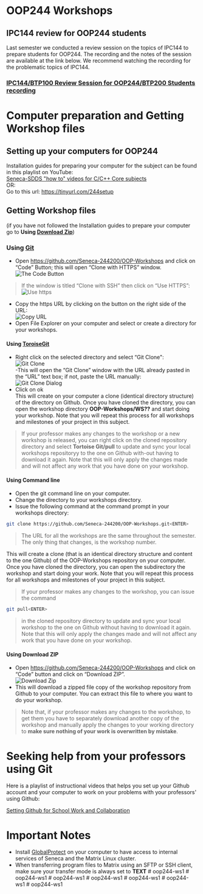 # OOP244 Workshops
## IPC144 review for OOP244 students
Last semester we conducted a review session on the topics of IPC144 to prepare students for OOP244. The recording and the notes of the session are available at the link below. We recommend watching the recording for the problematic topics of IPC144.
### [IPC144/BTP100 Review Session for OOP244/BTP200 Students recording](https://github.com/Seneca-244200/OOP244NABC-Notes#review-recordings)

# Computer preparation and Getting Workshop files

## Setting up your computers for OOP244

Installation guides for preparing your computer for the subject can be found in this playlist on YouTube:<br />
[Seneca-SDDS "how to" videos for C/C++ Core subjects](https://www.youtube.com/playlist?list=PLxB4x6RkylosAh1of4FnX7-g2fk0MUeyc)<br />
OR:<br />
Go to this url: https://tinyurl.com/244setup 


## Getting Workshop files
(if you have not followed the Installation guides to prepare your computer go to **Using [Download Zip](#using-download-zip)**)<br />

### Using [Git](https://git-scm.com/download/win)
- Open https://github.com/Seneca-244200/OOP-Workshops and click on “Code” Button; this will open “Clone with HTTPS” window.<br />
![The Code Button](images/code.png)
> If the window is titled “Clone with SSH” then click on “Use HTTPS”: <br />
![Use https](images/usehttps.png)
- Copy the https URL by clicking on the button on the right side of the URL:<br />![Copy URL](images/copyurl.png)
- Open File Explorer on your computer and select or create a directory for your workshops.
#### Using [ToroiseGit](https://tortoisegit.org/download/)
- Right click on the selected directory and select “Git Clone":<br /> ![Git Clone](images/gitclone.png)<br />
-This will open the “Git Clone” window with the URL already pasted in the “URL” text box; if not, paste the URL manually:<br /> ![Git Clone Dialog](images/gitcloneDialog.png)<br />
- Click on ok<br />
This will create on your computer a clone (identical directory structure) of the directory on Github.  Once you have cloned the directory, you can open the workshop directory **OOP-Workshops/WS??** and start doing your workshop. Note that you will repeat this process for all workshops and milestones of your project in this subject.
> If your professor makes any changes to the workshop or a new workshop is released, you can right click on the cloned repository directory and select **Tortoise Git/pull** to update and sync your local workshops repositoryy to the one on Github with-out having to download it again. Note that this will only apply the changes made and will not affect any work that you have done on your workshop.
#### Using Command line
- Open the git command line on your computer.
- Change the directory to your workshops directory.
- Issue the following command at the command prompt in your workshops directory: 
``` bash
git clone https://github.com/Seneca-244200/OOP-Workshops.git<ENTER>
```
> The URL for all the workshops are the same throughout the semester. The only thing that changes, is the workshop number.<br/>

This will create a clone (that is an identical directory structure and content to the one Github) of the OOP-Workshops repository on your computer.  Once you have cloned the directory, you can open the subdirectory the workshop and start doing your work. Note that you will repeat this process for all workshops and milestones of your project in this subject.

> If your professor makes any changes to the workshop, you can issue the command
``` bash 
git pull<ENTER>
``` 
>  in the cloned repository directory to update and sync your local workshop to the one on Github without having to download it again. Note that this will only apply the changes made and will not affect any work that you have done on your workshop.

#### Using Download ZIP
- Open https://github.com/Seneca-244200/OOP-Workshops  and click on “Code” button and click on “Download ZIP”.<br />
![Download Zip](images/downloadzip.png)<br />
- This will download a zipped file copy of the workshop repository from Github to your computer. You can extract this file to where you want to do your workshop. <br />
> Note that, if your professor makes any changes to the workshop, to get them you have to separately download another copy of the workshop and manually apply the changes to your working directory to **make sure nothing of your work is overwritten by mistake**.

# Seeking help from your professors using Git

Here is a playlist of instructional videos that helps you set up your Github account and your computer to work on your problems with your professors' using Github:

[Setting Github for School Work and Collaboration](https://www.youtube.com/playlist?list=PLxB4x6RkylotpVj3V33D4Q28emnh6yiit)

# Important Notes
- Install [GlobalProtect](https://inside.senecacollege.ca/its/services/vpn/senecavpn.html) on your computer to have access to internal services of Seneca and the Matrix Linux cluster.
- When transferring program files to Matrix using an SFTP or SSH client, make sure your transfer mode is always set to **TEXT**
#   o o p 2 4 4 - w s 1  
 #   o o p 2 4 4 - w s 1  
 #   o o p 2 4 4 - w s 1  
 #   o o p 2 4 4 - w s 1  
 #   o o p 2 4 4 - w s 1  
 #   o o p 2 4 4 - w s 1  
 #   o o p 2 4 4 - w s 1  
 